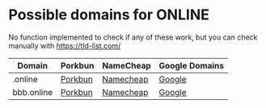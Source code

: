 # Possible domains for ONLINE

No function implemented to check if any of these work, but you can check manually with https://tld-list.com/

| Domain | Porkbun | NameCheap | Google Domains |
|---|---|---|---|
| .online | [Porkbun](https://porkbun.com/checkout/search?prb=e814663da1&tlds=&idnLanguage=&search=search&q=.online) | [Namecheap](https://www.namecheap.com/domains/registration/results/?domain=.online) | [Google](https://domains.google.com/registrar/search?searchTerm=.online) |
| bbb.online | [Porkbun](https://porkbun.com/checkout/search?prb=e814663da1&tlds=&idnLanguage=&search=search&q=bbb.online) | [Namecheap](https://www.namecheap.com/domains/registration/results/?domain=bbb.online) | [Google](https://domains.google.com/registrar/search?searchTerm=bbb.online) |
